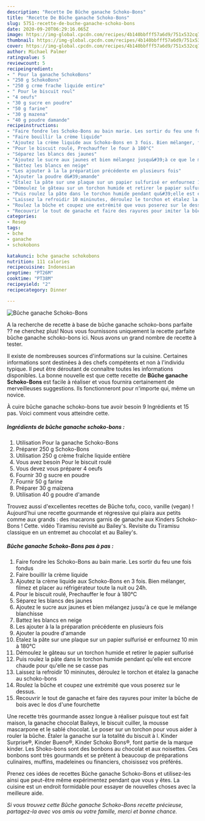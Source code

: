 ```yaml
---
description: "Recette De Bûche ganache Schoko-Bons"
title: "Recette De Bûche ganache Schoko-Bons"
slug: 5751-recette-de-buche-ganache-schoko-bons
date: 2020-09-20T06:29:16.065Z
image: https://img-global.cpcdn.com/recipes/4b140bbfff57a6d9/751x532cq70/buche-ganache-schoko-bons-photo-principale-de-la-recette.jpg
thumbnail: https://img-global.cpcdn.com/recipes/4b140bbfff57a6d9/751x532cq70/buche-ganache-schoko-bons-photo-principale-de-la-recette.jpg
cover: https://img-global.cpcdn.com/recipes/4b140bbfff57a6d9/751x532cq70/buche-ganache-schoko-bons-photo-principale-de-la-recette.jpg
author: Michael Palmer
ratingvalue: 5
reviewcount: 5
recipeingredient:
- " Pour la ganache SchokoBons"
- "250 g SchokoBons"
- "250 g crme frache liquide entire"
- " Pour le biscuit roul"
- "4 oeufs"
- "30 g sucre en poudre"
- "50 g farine"
- "30 g mazena"
- "40 g poudre damande"
recipeinstructions:
- "Faire fondre les Schoko-Bons au bain marie. Les sortir du feu une fois fondus"
- "Faire bouillir la crème liquide"
- "Ajoutez la crème liquide aux Schoko-Bons en 3 fois. Bien mélanger, filmez et placer au réfrigérateur toute la nuit ou 24h."
- "Pour le biscuit roulé, Prechauffer le four à 180°C"
- "Séparez les blancs des jaunes"
- "Ajoutez le sucre aux jaunes et bien mélangez jusqu&#39;à ce que le mélange blanchisse"
- "Battez les blancs en neige"
- "Les ajouter à la la préparation précédente en plusieurs fois"
- "Ajouter la poudre d&#39;amande"
- "Étalez la pâte sur une plaque sur un papier sulfurisé er enfournez 10 min à 180°C"
- "Démoulez le gâteau sur un torchon humide et retirer le papier sulfurisé"
- "Puis roulez la pâte dans le torchon humide pendant qu&#39;elle est encore chaude pour qu&#39;elle ne se casse pas"
- "Laissez la refroidir 10 mininutes, déroulez le torchon et étalez la ganache au schoko-bons"
- "Roulez la bûche et coupez une extrémité que vous poserez sur le dessus."
- "Recouvrir le tout de ganache et faire des rayures pour imiter la bûche de bois avec le dos d&#39;une fourchette"
categories:
- Resep
tags:
- bche
- ganache
- schokobons

katakunci: bche ganache schokobons 
nutrition: 111 calories
recipecuisine: Indonesian
preptime: "PT26M"
cooktime: "PT38M"
recipeyield: "2"
recipecategory: Dinner

---
```



![Bûche ganache Schoko-Bons](https://img-global.cpcdn.com/recipes/4b140bbfff57a6d9/751x532cq70/buche-ganache-schoko-bons-photo-principale-de-la-recette.jpg)

A la recherche de recette à base de bûche ganache schoko-bons parfaite ?? ne cherchez plus! Nous vous fournissons uniquement la recette parfaite bûche ganache schoko-bons ici. Nous avons un grand nombre de recette à tester.

Il existe de nombreuses sources d'informations sur la cuisine. Certaines informations sont destinées à des chefs compétents et non à l'individu typique. Il peut être déroutant de connaître toutes les informations disponibles. La bonne nouvelle est que cette recette de <strong> Bûche ganache Schoko-Bons </strong> est facile à réaliser et vous fournira certainement de merveilleuses suggestions. Ils fonctionneront pour n'importe qui, même un novice.

<!--inarticleads1-->

À cuire bûche ganache schoko-bons tue avoir besoin 9 Ingrédients et 15 pas. Voici comment vous atteindre cette.

##### Ingrédients de bûche ganache schoko-bons :

1. Utilisation  Pour la ganache Schoko-Bons
1. Préparer 250 g Schoko-Bons
1. Utilisation 250 g crème fraîche liquide entière
1. Vous avez besoin  Pour le biscuit roulé
1. Vous devez vous préparer 4 oeufs
1. Fournir 30 g sucre en poudre
1. Fournir 50 g farine
1. Préparer 30 g maïzena
1. Utilisation 40 g poudre d&#39;amande


Trouvez aussi d&#39;excellentes recettes de Bûche tofu, coco, vanille (vegan) ! Aujourd&#39;hui une recette gourmande et régressive qui plaira aux petits comme aux grands : des macarons garnis de ganache aux Kinders Schoko-Bons ! Cette. vidéo Tiramisu revisité au Bailey&#39;s. Revisite du Tiramisu classique en un entremet au chocolat et au Bailey&#39;s. 

<!--inarticleads2-->

##### Bûche ganache Schoko-Bons pas à pas :

1. Faire fondre les Schoko-Bons au bain marie. Les sortir du feu une fois fondus
1. Faire bouillir la crème liquide
1. Ajoutez la crème liquide aux Schoko-Bons en 3 fois. Bien mélanger, filmez et placer au réfrigérateur toute la nuit ou 24h.
1. Pour le biscuit roulé, Prechauffer le four à 180°C
1. Séparez les blancs des jaunes
1. Ajoutez le sucre aux jaunes et bien mélangez jusqu&#39;à ce que le mélange blanchisse
1. Battez les blancs en neige
1. Les ajouter à la la préparation précédente en plusieurs fois
1. Ajouter la poudre d&#39;amande
1. Étalez la pâte sur une plaque sur un papier sulfurisé er enfournez 10 min à 180°C
1. Démoulez le gâteau sur un torchon humide et retirer le papier sulfurisé
1. Puis roulez la pâte dans le torchon humide pendant qu&#39;elle est encore chaude pour qu&#39;elle ne se casse pas
1. Laissez la refroidir 10 mininutes, déroulez le torchon et étalez la ganache au schoko-bons
1. Roulez la bûche et coupez une extrémité que vous poserez sur le dessus.
1. Recouvrir le tout de ganache et faire des rayures pour imiter la bûche de bois avec le dos d&#39;une fourchette


Une recette très gourmande assez longue à réaliser puisque tout est fait maison, la ganache chocolat Baileys, le biscuit cuiller, la mousse mascarpone et le sablé chocolat. Le poser sur un torchon pour vous aider à rouler la bûche. Étaler la ganache sur la totalité du biscuit à l. Kinder Surprise®, Kinder Bueno®, Kinder Schoko Bons®, font partie de la marque kinder. Les Shoko-bons sont des bonbons au chocolat et aux noisettes. Ces bonbons sont très gourmands et se prêtent à beaucoup de préparations culinaires, muffins, madeleines ou financiers, choisissez vos préférés. 

<!--inarticleads1-->

<p>
Prenez ces idées de recettes Bûche ganache Schoko-Bons et utilisez-les ainsi que peut-être même expérimentez pendant que vous y êtes. La cuisine est un endroit formidable pour essayer de nouvelles choses avec la meilleure aide.
</p>

<p>
<i>Si vous trouvez cette Bûche ganache Schoko-Bons recette précieuse, partagez-la avec vos amis ou votre famille, merci et bonne chance.</i>
</p>
